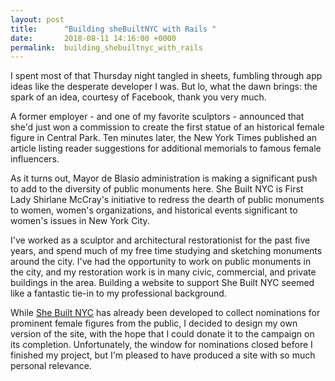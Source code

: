 ```yaml
---
layout: post
title:      "Building sheBuiltNYC with Rails "
date:       2018-08-11 14:16:00 +0000
permalink:  building_shebuiltnyc_with_rails
---
```



I spent most of that Thursday night  tangled in sheets, fumbling through app ideas like the desperate developer I was.  But lo, what the dawn brings: the spark of an idea, courtesy of Facebook, thank you very much.

A former employer - and one of my favorite sculptors - announced that she'd just won a commission to create the first statue of an historical female figure in Central Park.  Ten minutes later, the New York Times published an article listing reader suggestions for additional memorials to famous female influencers.  

As it turns out, Mayor de Blasio administration is making a significant push to add to the diversity of public monuments here.  She Built NYC is First Lady Shirlane McCray's initiative to redress the dearth of public monuments to women, women's organizations, and historical events significant to women's issues in New York City. 

I've worked as a sculptor and architectural restorationist for the past five years, and spend much of my free time studying and sketching monuments around the city.  I've had the opportunity to work on public monuments in the city, and my restoration work is in many civic, commercial, and private buildings in the area.  Building a website to support She Built NYC seemed like a fantastic tie-in to my professional background.

While [She Built NYC](https://women.nyc/she-built-nyc/) has already been developed to collect nominations for prominent female figures from the public, I decided to design my own version of the site, with the hope that I could donate it to the campaign on its completion.  Unfortunately, the window for nominations closed before I finished my project, but I'm pleased to have produced a site with so much personal relevance. 


